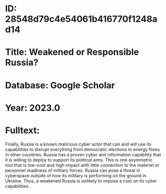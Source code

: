 # ID: 28548d79c4e54061b416770f1248ad14
# Title: Weakened or Responsible Russia?
# Database: Google Scholar
# Year: 2023.0
# Fulltext:
Finally, Russia is a known malicious cyber actor that can and will use its capabilities to disrupt everything from democratic elections to energy flows in other countries.
Russia has a proven cyber and information capability that it is willing to deploy to support its political aims.
This is one asymmetric tool that is low-cost and high impact with little connection to the materiel or personnel readiness of military forces.
Russia can pose a threat in cyberspace outside of how its military is performing on the ground in Ukraine.
Thus, a weakened Russia is unlikely to impose a cost on its cyber capabilities.